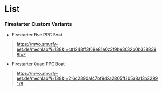 # List

### Firestarter Custom Variants

* Firestarter Five PPC Boat

> https://mwo.smurfy-net.de/mechlab#i=138&l=c81248ff3f09e81e023f9be3032b0b3388396fc7

* Firestarter Quad PPC Boat

> https://mwo.smurfy-net.de/mechlab#i=138&l=216c2390a147bf9d2a2805ff8b5a8a13b3299179
